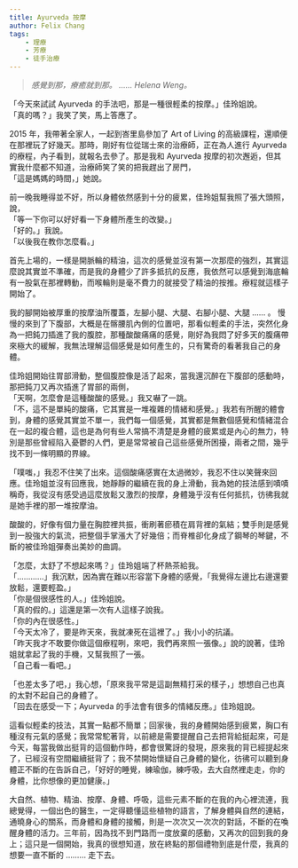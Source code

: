 ```yaml
---
title: Ayurveda 按摩
author: Felix Chang
tags:
    - 理療
    - 芳療
    - 徒手治療
---
```


> *感覺到那，療癒就到那。 …… Helena Weng。*

「今天來試試 Ayurveda 的手法吧，那是一種很輕柔的按摩。」佳玲姐說。<br />
「真的嗎？」我笑了笑，馬上答應了。

2015 年，我帶著全家人，一起到峇里島參加了 Art of Living 的高級課程，還順便在那裡玩了好幾天。那時，剛好有位從瑞士來的治療師，正在為人進行 Ayurveda 的療程，內子看到，就報名去參了。那是我和 Ayurveda 按摩的初次邂逅，但其實我什麼都不知道，治療師笑了笑的把我趕出了房門，<br />
「這是媽媽的時間，」她說。

前一晚我睡得並不好，所以身體依然感到十分的疲累，佳玲姐幫我照了張大頭照，說，<br />
「等一下你可以好好看一下身體所產生的改變。」<br />
「好的。」我說。<br />
「以後我在教你怎麼看。」

首先上場的，一樣是開脈輪的精油，這次的感覺並沒有第一次那麼的強烈，其實這麼說其實並不準確，而是我的身體少了許多抵抗的反應，我依然可以感覺到海底輪有一股氣在那裡轉動，而喉輪則是毫不費力的就接受了精油的按推。療程就這樣子開始了。

我的腳開始被厚重的按摩油所覆蓋，左腳小腿、大腿、右腳小腿、大腿 …… 。 慢慢的來到了下腹部，大概是在髂腰肌內側的位置吧，那看似輕柔的手法，突然化身為一把鈍刀插進了我的腹腔，那種酸酸痛痛的感覺，剛好為我悶了好多天的腹痛帶來極大的緩解，我無法理解這個感覺是如何產生的，只有驚奇的看著我自己的身體。

佳玲姐開始往胃部滑動，整個腹腔像是活了起來，當我還沉醉在下腹部的感動時，那把鈍刀又再次插進了胃部的兩側，<br />
「天啊，怎麼會是這種酸酸的感覺。」我又嚇了一跳。<br />
「不，這不是單純的酸痛，它其實是一堆複雜的情緒和感覺。」我若有所醒的體會到，身體的感覺其實並不單一，我們每一個感覺，其實都是無數個感覺和情緒混合在一起的複合體，這也是為何有些人常搞不清楚是身體的疲累或是內心的無力，特別是那些曾經陷入憂鬱的人們，更是常常被自己這些感覺所困擾，兩者之間，幾乎找不到一條明顯的界線。

「噗嗤，」我忍不住笑了出來。這個酸痛感實在太過微妙，我忍不住以笑聲來回應。佳玲姐並沒有回應我，她靜靜的繼續在我的身上滑動，我為她的技法感到嘖嘖稱奇，我從沒有感受過這麼放鬆又激烈的按摩，身體幾乎沒有任何抵抗，彷彿我就是她手裡的那一堆按摩油。

酸酸的，好像有個力量在胸腔裡共振，衝刷著瘀積在肩背裡的氣結；雙手則是感覺到一股強大的氣流，把整個手掌漲大了好幾倍；而脊椎卻化身成了鋼琴的琴鍵，不斷的被佳玲姐彈奏出美妙的曲調。

「怎麼，太舒了不想起來嗎？」佳玲姐端了杯熱茶給我。<br />
「…………」我沉默，因為實在難以形容當下身體的感覺，「我覺得左邊比右邊還要放鬆，還要輕盈。」<br />
「你是個很感性的人。」佳玲姐說。<br />
「真的假的。」這還是第一次有人這樣子說我。<br />
「你的內在很感性。」<br />
「今天太冷了，要是昨天來，我就凍死在這裡了。」我小小的抗議。<br />
「昨天我才不敢要你做這個療程咧，來吧，我們再來照一張像。」說的說著，佳玲姐就拿起了我的手機，又幫我照了一張。<br />
「自己看一看吧。」

「也差太多了吧，」我心想，「原來我平常是這副無精打采的樣子，」想想自己也真的太對不起自己的身體了。<br />
「回去在感受一下；Ayurveda 的手法會有很多的情緒反應。」佳玲姐說。

這看似輕柔的技法，其實一點都不簡單；回家後，我的身體開始感到疲累，胸口有種沒有元氣的感覺；我常常駝著背，以前總是需要提醒自己去把背給挺起來，可是今天，每當我做出挺背的這個動作時，都會很驚訝的發現，原來我的背已經提起來了，已經沒有空間繼續挺背了；我不禁開始懷疑自己身體的變化，彷彿可以聽到身體正不斷的在告訴自己，「好好的睡覺，練瑜伽，練呼吸，去大自然裡走走，你的身體，比你想像的更加健康。」

大自然、植物、精油、按摩、身體、呼吸，這些元素不斷的在我的內心裡流連，我總覺得，一個出色的醫生，一定得聽懂這些植物的語言，了解身體與自然的連結，通曉身心的關系，而身體和身體的接觸，則是一次次又一次次的對話，不斷的在喚醒身體的活力。三年前，因為找不到門路而一度放棄的感動，又再次的回到我的身上；這只是一個開始，我真的很想知道，放在終點的那個禮物到底是什麼，我真的想要一直不斷的 ……… 走下去。
